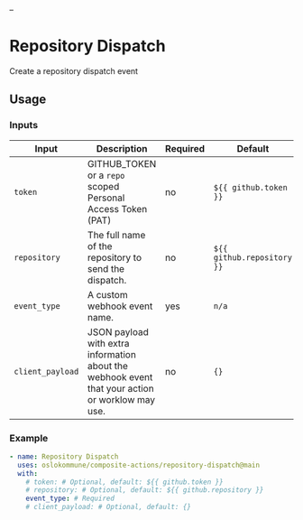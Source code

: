 
<!-- BOILERPLATE BEGIN -->
<!-- Generated by running `make docs` from the project root -->–

# Repository Dispatch

Create a repository dispatch event

## Usage

### Inputs

|     Input      |                                          Description                                           |Required|          Default           |
|----------------|------------------------------------------------------------------------------------------------|--------|----------------------------|
|`token`         |GITHUB_TOKEN or a `repo` scoped Personal Access Token (PAT)                                     |no      |``${{ github.token }}``     |
|`repository`    |The full name of the repository to send the dispatch.                                           |no      |``${{ github.repository }}``|
|`event_type`    |A custom webhook event name.                                                                    |yes     |``n/a``                     |
|`client_payload`|JSON payload with extra information about the webhook event that your action or worklow may use.|no      |``{}``                      |

### Example

```yaml
- name: Repository Dispatch
  uses: oslokommune/composite-actions/repository-dispatch@main
  with:
    # token: # Optional, default: ${{ github.token }}
    # repository: # Optional, default: ${{ github.repository }}
    event_type: # Required
    # client_payload: # Optional, default: {}
```



<!-- BOILERPLATE END -->